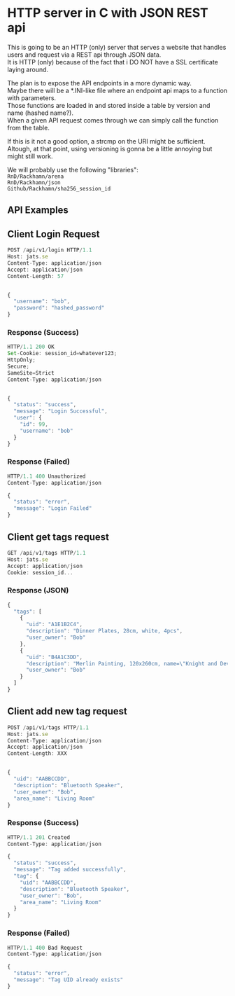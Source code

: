 # HTTP server in C with JSON REST api

This is going to be an HTTP (only) server that serves a website that handles users and request via a REST api through JSON data.  
It is HTTP (only) because of the fact that i DO NOT have a SSL certificate laying around.  
  
  
The plan is to expose the API endpoints in a more dynamic way.  
Maybe there will be a \*.INI-like file where an endpoint api maps to a function with parameters.  
Those functions are loaded in and stored inside a table by version and name (hashed name?).  
When a given API request comes through we can simply call the function from the table.  
  
If this is it not a good option, a strcmp on the URI might be sufficient.  
Altough, at that point, using versioning is gonna be a little annoying but might still work.  
  
We will probably use the following "libraries":  
`RnD/Rackhamn/arena`  
`RnD/Rackhamn/json`  
`Github/Rackhamn/sha256_session_id`  
  
## API Examples

## Client Login Request
```js
POST /api/v1/login HTTP/1.1
Host: jats.se
Content-Type: application/json
Accept: application/json
Content-Length: 57


{
  "username": "bob",
  "password": "hashed_password"
}
```

### Response (Success)
```js
HTTP/1.1 200 OK
Set-Cookie: session_id=whatever123;
HttpOnly;
Secure;
SameSite=Strict
Content-Type: application/json


{
  "status": "success",
  "message": "Login Successful",
  "user": {
    "id": 99,
    "username": "bob"
  }
}
```

### Response (Failed)
```js
HTTP/1.1 400 Unauthorized
Content-Type: application/json

{
  "status": "error",
  "message": "Login Failed"
}
```

## Client get tags request
```js
GET /api/v1/tags HTTP/1.1
Host: jats.se
Accept: application/json
Cookie: session_id...
```

### Response (JSON)
```js
{
  "tags": [
    {
      "uid": "A1E1B2C4",
      "description": "Dinner Plates, 28cm, white, 4pcs",
      "user_owner": "Bob"
    },
    {
      "uid": "B4A1C3DD",
      "description": "Merlin Painting, 120x260cm, name=\"Knight and Devil\"",
      "user_owner": "Bob"
    }
  ]
}
```

## Client add new tag request
```js
POST /api/v1/tags HTTP/1.1
Host: jats.se
Content-Type: application/json
Accept: application/json
Content-Length: XXX


{
  "uid": "AABBCCDD",
  "description": "Bluetooth Speaker",
  "user_owner": "Bob",
  "area_name": "Living Room"
}
```

### Response (Success)
```js
HTTP/1.1 201 Created
Content-Type: application/json

{
  "status": "success",
  "message": "Tag added successfully",
  "tag": {
    "uid": "AABBCCDD",
    "description": "Bluetooth Speaker",
    "user_owner": "Bob",
    "area_name": "Living Room"
  }
}
```

### Response (Failed)
```js
HTTP/1.1 400 Bad Request
Content-Type: application/json

{
  "status": "error",
  "message": "Tag UID already exists"
}
```



